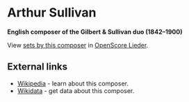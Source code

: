 
# Arthur Sullivan

__English composer of the Gilbert & Sullivan duo (1842–1900)__

View [sets by this composer] in [OpenScore Lieder].

[sets by this composer]: https://musescore.com/openscore-lieder-corpus/sets?order=title&text=Sullivan,+Arthur
[OpenScore Lieder]: https://musescore.com/openscore-lieder-corpus

## External links

- [Wikipedia] - learn about this composer.
- [Wikidata] - get data about this composer.

[Wikipedia]: https://en.wikipedia.org/wiki/Arthur_Sullivan
[Wikidata]: https://www.wikidata.org/wiki/Q212692
